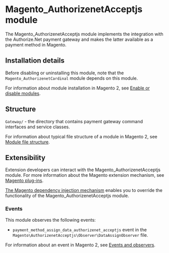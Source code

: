 # Magento_AuthorizenetAcceptjs module

The Magento_AuthorizenetAcceptjs module implements the integration with the Authorize.Net payment gateway and makes the latter available as a payment method in Magento.

## Installation details

Before disabling or uninstalling this module, note that the `Magento_AuthorizenetCardinal` module depends on this module.

For information about module installation in Magento 2, see [Enable or disable modules](https://devdocs.magento.com/guides/v2.3/install-gde/install/cli/install-cli-subcommands-enable.html).

## Structure

`Gateway/` - the directory that contains payment gateway command interfaces and service classes.

For information about typical file structure of a module in Magento 2, see [Module file structure](http://devdocs.magento.com/guides/v2.3/extension-dev-guide/build/module-file-structure.html#module-file-structure).

## Extensibility

Extension developers can interact with the Magento_AuthorizenetAcceptjs module. For more information about the Magento extension mechanism, see [Magento plug-ins](https://devdocs.magento.com/guides/v2.3/extension-dev-guide/plugins.html).

[The Magento dependency injection mechanism](https://devdocs.magento.com/guides/v2.3/extension-dev-guide/depend-inj.html) enables you to override the functionality of the Magento_AuthorizenetAcceptjs module.

### Events

This module observes the following events:

- `payment_method_assign_data_authorizenet_acceptjs` event in the `Magento\AuthorizenetAcceptjs\Observer\DataAssignObserver` file.

For information about an event in Magento 2, see [Events and observers](https://devdocs.magento.com/guides/v2.3/extension-dev-guide/events-and-observers.html#events).
